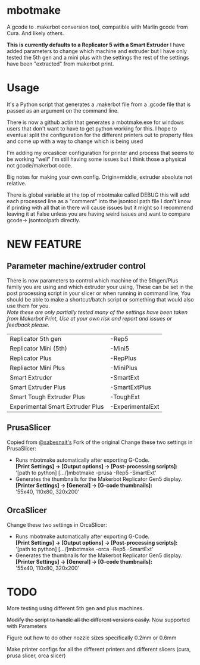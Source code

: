 # mbotmake

A gcode to .makerbot conversion tool, compatible with Marlin gcode from Cura.
And likely others.

**This is currently defaults to a Replicator 5 with a Smart Extruder** 
I have added parameters to change which machine and extruder but I have only tested the 5th gen and a mini plus with the settings the rest of the settings have been "extracted" from makerbot print.

# Usage

It's a Python script that generates a .makerbot file from a .gcode file that is
passed as an argument on the command line.

There is now a github actin that generates a mbotmake.exe for windows users that don't want to have to get python working for this. I hope to eventual split the configuration for the different printers out to property files and come up with a way to change which is being used

I'm adding my orcaslicer configuration for printer and process that seems to be working "well" I'm still having some issues but I think those a physical not gcode/makerbot code.

Big notes for making your own config. Origin=middle, extruder absolute not relative.

There is global variable at the top of mbotmake called DEBUG this will add each processed line as a "comment" into the jsontool path file I don't know if printing with all that in there will cause issues but it might so I recommend leaving it at False unless you are having weird issues and want to compare gcode-> jsontoolpath directly.

# NEW FEATURE
## Parameter machine/extruder control  
There is now parameters to control which machine of the 5thgen/Plus family you are using and which extruder your using, These can be set in the post processing script in your slicer or when running in command line, You should be able to make a shortcut/batch script or something that would also use them for you.  
*Note these are only partially tested many of the settings have been taken from Makerbot Print, Use at your own risk and report and issues or feedback please.*

|               |               |
| ------------- | ------------- |
| Replicator 5th gen | -Rep5   |
| Replicator Mini (5th) | -Mini5 |
| Replicator Plus | -RepPlus |
| Repliactor Mini Plus | -MiniPlus |
| Smart Extruder | -SmartExt |
| Smart Extruder Plus | -SmartExtPlus |
| Smart Tough Extruder Plus | -ToughExt | 
| Experimental Smart Extruder Plus | -ExperimentalExt |


## PrusaSlicer 
Copied from [@sabesnait's](https://github.com/sabesnait) Fork of the original
Change these two settings in PrusaSlicer:
* Runs mbotmake automatically after exporting G-Code.<br><strong>[Print Settings] &rarr; [Output options] &rarr; [Post-processing scripts]:</strong><br>'[path to python] [.../]mbotmake -prusa -Rep5 -SmartExt'
* Generates the thumbnails for the Makerbot Replicator Gen5 display.<br><strong>[Printer Settings] &rarr; [General] &rarr; [G-code thumbnails]:</strong><br>
'55x40, 110x80, 320x200'

## OrcaSlicer
Change these two settings in OrcaSlicer:
* Runs mbotmake automatically after exporting G-Code.<br><strong>[Print Settings] &rarr; [Output options] &rarr; [Post-processing scripts]:</strong><br>'[path to python] [.../]mbotmake -orca -Rep5 -SmartExt'
* Generates the thumbnails for the Makerbot Replicator Gen5 display.<br><strong>[Printer Settings] &rarr; [General] &rarr; [G-code thumbnails]:</strong><br>
'55x40, 110x80, 320x200'

# TODO

More testing using different 5th gen and plus machines. 

~~Modify the script to handle all the different versions easily.~~ Now supported with Parameters

Figure out how to do other nozzle sizes specifically 0.2mm or 0.6mm 

Make printer configs for all the different printers and different slicers (cura, prusa slicer, orca slicer) 
